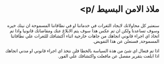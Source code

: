 # <p dir='rtl' align='right'> ملاذ الامن البسيط /p>
  
<p dir='rtl' align='right'>
سنعتبر كل محاولاتك لايجاد الثغرات في خدماتنا او في نطاقاتنا المسموحة ان نيتك خيره وسوف تساعدنا ولكن ان تم عكس هذا سوف يتم الابلاغ عنك ومقاضاتك قانونيا واذا تم اتخاذ اي اجراء
قانوني اتجاهك من جاهات خارجية اثناء اكتشافك للثغرات علي نطاقاتنا المسموحة, فسنعلن عن هذا التفويض.
</p>

<p dir='rtl' align='right'>
اذا تم فتعال اي شئ من هذة السياسة بالخطا فلن نتخذ اي اجراء قانوني او مدني اتجاهك اذا ابلغت بتقرير مفصل عن مافعلت واكتشافك علي الفور.
</p>
